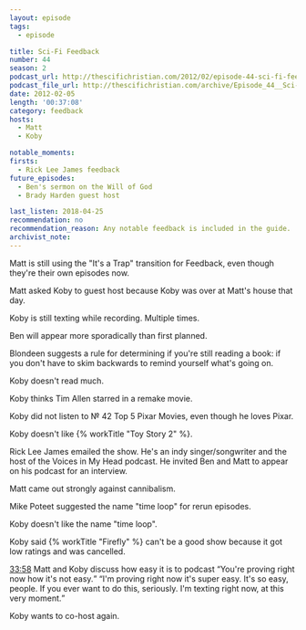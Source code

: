 ```yaml
---
layout: episode
tags:
  - episode

title: Sci-Fi Feedback
number: 44
season: 2
podcast_url: http://thescifichristian.com/2012/02/episode-44-sci-fi-feedback/
podcast_file_url: http://thescifichristian.com/archive/Episode_44__Sci-Fi_Feedback.mp3
date: 2012-02-05
length: '00:37:08'
category: feedback
hosts:
  - Matt
  - Koby

notable_moments:
firsts: 
  - Rick Lee James feedback
future_episodes: 
  - Ben's sermon on the Will of God
  - Brady Harden guest host

last_listen: 2018-04-25
recommendation: no
recommendation_reason: Any notable feedback is included in the guide.
archivist_note: 
---
```

Matt is still using the "It's a Trap" transition for Feedback, even though they're their own episodes now.

Matt asked Koby to guest host because Koby was over at Matt's house that day.

Koby is still texting while recording. Multiple times.

Ben will appear more sporadically than first planned.

Blondeen suggests a rule for determining if you're still reading a book: if you don't have to skim backwards to remind yourself what's going on.

Koby doesn't read much.

Koby thinks Tim Allen starred in a <i class="work-title"></i> remake movie.

Koby did not listen to № 42 Top 5 Pixar Movies, even though he loves Pixar.

Koby doesn't like {% workTitle "Toy Story 2" %}.

Rick Lee James emailed the show. He's an indy singer/songwriter and the host of the Voices in My Head podcast. He invited Ben and Matt to appear on his podcast for an interview. 

Matt came out strongly against cannibalism.

Mike Poteet suggested the name "time loop" for rerun episodes.

Koby doesn't like the name "time loop".

Koby said {% workTitle "Firefly" %} can't be a good show because it got low ratings and was cancelled.

<div class="quote">
  <a class="timestamp tag is-medium is-rounded is-primary" href="http://thescifichristian.com/2012/02/episode-44-sci-fi-feedback/#t=33:58">33:58</a>
  <span class="quote-context is-size-6">Matt and Koby discuss how easy it is to podcast</span>
  <q class="matt">You're proving right now how it's not easy.</q>
  <q class="koby">I'm proving right now it's super easy. It's so easy, people. If you ever want to do this, seriously. I'm texting right now, at this very moment.</q>
</div>

Koby wants to co-host again.